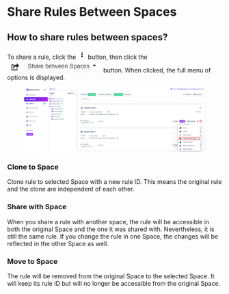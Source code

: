# Share Rules Between Spaces

## How to share rules between spaces?

To share a rule, click the ![](<../.gitbook/assets/image (53) (1).png>) button, then click the <img src="../.gitbook/assets/image (187) (2).png" alt="" data-size="line"> button. When clicked, the full menu of options is displayed.

<figure><img src="../.gitbook/assets/image (221).png" alt=""><figcaption></figcaption></figure>

### Clone to Space

Clone rule to selected Space with a new rule ID. This means the original rule and the clone are independent of each other.

### Share with Space

When you share a rule with another space, the rule will be accessible in both the original Space and the one it was shared with. Nevertheless, it is still the same rule. If you change the rule in one Space, the changes will be reflected in the other Space as well.

### Move to Space

The rule will be removed from the original Space to the selected Space. It will keep its rule ID but will no longer be accessible from the original Space.
